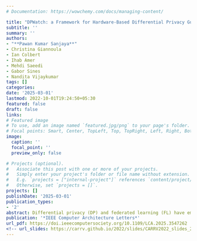 ```yaml
---
# Documentation: https://wowchemy.com/docs/managing-content/

title: "DPWatch: a Framework for Hardware-Based Differential Privacy Guarantees"
subtitle: ''
summary: ''
authors:
- "**Pawan Kumar Sanjaya**"
- Christina Giannoula
- Ian Colbert
- Ihab Amer
- Mehdi Saeedi 
- Gabor Sines
- Nandita Vijaykumar
tags: []
categories:
date: '2025-03-01'
lastmod: 2022-10-01T19:24:50+05:30
featured: false
draft: false
links:
# Featured image
# To use, add an image named `featured.jpg/png` to your page's folder.
# Focal points: Smart, Center, TopLeft, Top, TopRight, Left, Right, BottomLeft, Bottom, BottomRight.
image:
  caption: ''
  focal_point: ''
  preview_only: false

# Projects (optional).
#   Associate this post with one or more of your projects.
#   Simply enter your project's folder or file name without extension.
#   E.g. `projects = ["internal-project"]` references `content/project/deep-learning/index.md`.
#   Otherwise, set `projects = []`.
projects: []
publishDate: '2025-03-01'
publication_types:
- '2'
abstract: Differential privacy (DP) and federated learning (FL) have emerged as important privacy-preserving approaches when using sensitive data to train machine learning models. FL ensures that raw sensitive data does not leave the users' devices by training the model in a distributed manner. DP ensures that the model does not leak any information about an individual by clipping and adding noise to the gradients. However, reallife deployments of such algorithms assume that the third-party application implementing DP-based FL is trusted, and is thus given access to sensitive data on the data owner's device/server. In this work, we propose DPWatch, a hardware-based framework for ML accelerators that enforces guarantees that a third party application cannot leak sensitive user data used for training and ensures that the gradients are appropriately noised before leaving the device. We evaluate DPWatch on two accelerators and demonstrate small area and performance overheads.
publication: '*IEEE Computer Architecture Letters*'
url_pdf: https://doi.ieeecomputersociety.org/10.1109/LCA.2025.3547262 
<!-- url_slides: https://carrv.github.io/2022/slides/CARRV2022_slides_2_Kumar.pdf --> 
---
```

